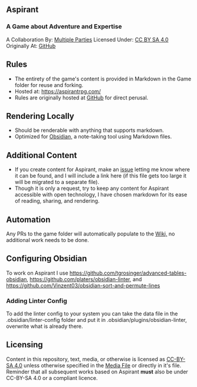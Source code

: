 ## Aspirant
### A Game about Adventure and Expertise
A Collaboration By: [Multiple Parties](https://github.com/bombasticSlacks/Aspirant/graphs/contributors) Licensed Under: [CC BY SA 4.0](https://github.com/bombasticSlacks/Aspirant/blob/main/LICENSE) Originally At: [GitHub](https://github.com/bombasticSlacks/Aspirant) 

## Rules
* The entirety of the game's content is provided in Markdown in the Game folder for reuse and forking.
* Hosted at: https://aspirantrpg.com/
* Rules are originally hosted at [GitHub](https://github.com/bombasticSlacks/Aspirant) for direct perusal.

## Rendering Locally
* Should be renderable with anything that supports markdown.
* Optimized for [Obsidian,](https://obsidian/) a note-taking tool using Markdown files.

## Additional Content
* If you create content for Aspirant, make an [issue](https://github.com/bombasticSlacks/Aspirant/issues) letting me know where it can be found, and I will include a link here (if this file gets too large it will be migrated to a separate file).
* Though it is only a request, try to keep any content for Aspirant accessible with open technology, I have chosen markdown for its ease of reading, sharing, and rendering.

## Automation
Any PRs to the game folder will automatically populate to the [Wiki,](https://github.com/bombasticSlacks/Aspirant/wiki/How-To-Play) no additional work needs to be done.

## Configuring Obsidian
To work on Aspirant I use https://github.com/tgrosinger/advanced-tables-obsidian, https://github.com/platers/obsidian-linter, and https://github.com/Vinzent03/obsidian-sort-and-permute-lines

### Adding Linter Config
To add the linter config to your system you can take the data file in the .obsidian/linter-config folder and put it in
.obsidian/plugins/obsidian-linter, overwrite what is already there.

## Licensing
Content in this repository, text, media, or otherwise is licensed as [CC-BY-SA 4.0](https://github.com/bombasticSlacks/Aspirant/blob/main/LICENSE) unless otherwise specified in the [Media File](https://github.com/bombasticSlacks/Aspirant/blob/main/Media.txt) or directly in it's file.
Reminder that all subsequent works based on Aspirant **must** also be under CC-BY-SA 4.0 or a compliant licence.
